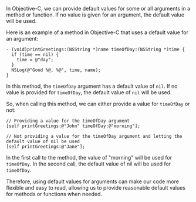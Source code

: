In Objective-C, we can provide default values for some or all arguments in a method or function. If no value is given for an argument, the default value will be used.

Here is an example of a method in Objective-C that uses a default value for an argument:

```
- (void)printGreetings:(NSString *)name timeOfDay:(NSString *)time {
  if (time == nil) {
    time = @"day";
  }
  NSLog(@"Good %@, %@", time, name);
}
```

In this method, the `timeOfDay` argument has a default value of `nil`. If no value is provided for `timeOfDay`, the default value of `nil` will be used. 

So, when calling this method, we can either provide a value for `timeOfDay` or not:

```
// Providing a value for the timeOfDay argument
[self printGreetings:@"John" timeOfDay:@"morning"];

// Not providing a value for the timeOfDay argument and letting the default value of nil be used
[self printGreetings:@"Jane"];
```

In the first call to the method, the value of "morning" will be used for `timeOfDay`. In the second call, the default value of nil will be used for `timeOfDay`.

Therefore, using default values for arguments can make our code more flexible and easy to read, allowing us to provide reasonable default values for methods or functions when needed.